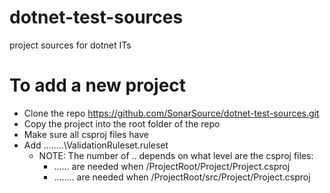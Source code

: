 # dotnet-test-sources
project sources for dotnet ITs


# To add a new project

- Clone the repo https://github.com/SonarSource/dotnet-test-sources.git
- Copy the project into the root folder of the repo
- Make sure all csproj files have <ProjectGuid>
- Add <CodeAnalysisRuleSet>..\..\..\..\ValidationRuleset.ruleset</CodeAnalysisRuleSet>
    - NOTE: The number of .. depends on what level are the csproj files:
        - ..\..\.. are needed when <repo>/ProjectRoot/Project/Project.csproj
        - ..\..\..\.. are needed when <repo>/ProjectRoot/src/Project/Project.csproj
